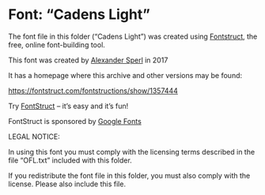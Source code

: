 ﻿# Font: “Cadens Light”

The font file in this folder (“Cadens Light”) was created using [Fontstruct](https://fontstruct.com), the free, online font-building tool.

This font was created by [Alexander Sperl](https://fontstruct.com/fontstructors/247/laynecom) in 2017

It has a homepage where this archive and other versions may be found: 

https://fontstruct.com/fontstructions/show/1357444


Try [FontStruct](https://fontstruct.com) – it’s easy and it’s fun!

FontStruct is sponsored by [Google Fonts](https://fonts.google.com)

LEGAL NOTICE:

In using this font you must comply with the licensing terms
described in the file “OFL.txt” included with this folder.

If you redistribute the font file in this folder, you must also
comply with the license.  Please also include this file.
